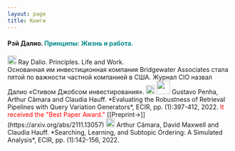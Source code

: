 ```yaml
---
layout: page
title: Книги
---
```


#### Рэй Далио.  <span style="color:darkcyan">Принципы: Жизнь и работа.</span>
<img src="../assets/img2/conference-paper.png" height="20px"> 
Ray Dalio. Principles. Life and Work. <br>Основанная им инвестиционная компания Bridgewater Associates стала пятой по важности частной компанией в США. Жyрнал CIO назвал Далио «Стивом Джобсом инвестирования». 

<img src="../assets/img2/conference-paper.png" height="20px"> 
<img src="../assets/img2/award.png" height="30px">
Gustavo Penha, Arthur Câmara and Claudia Hauff. *Evaluating the Robustness of Retrieval Pipelines with Query Variation Generators*, ECIR, pp. (1):397-412, 2022. <span style="color:red">It received the "Best Paper Award."</span> [[Preprint&#8594;]](https://arxiv.org/abs/2111.13057)

<img src="../assets/img2/conference-paper.png" height="20px"> 
Arthur Câmara, David Maxwell and Claudia Hauff. *Searching, Learning, and Subtopic Ordering: A Simulated Analysis*, ECIR, pp. (1):142-156, 2022.
